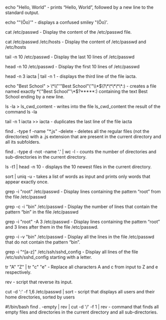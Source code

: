 echo "Hello, World" - prints “Hello, World”, followed by a new line to the standard output.

echo "\"(Ôo)'" - displays a confused smiley "(Ôo)'.

cat /etc/passwd - Display the content of the /etc/passwd file.

cat /etc/passwd /etc/hosts  - Display the content of /etc/passwd and /etc/hosts

tail -n 10 /etc/passwd - Display the last 10 lines of /etc/passwd

head -n 10 /etc/passwd - Display the first 10 lines of /etc/passwd

head -n 3 iacta | tail -n 1 - displays the third line of the file iacta.

echo "Best School" > \\\*\\\\"'\"Best School\"\\'"\\\\\*\$\\\?\\\*\\\*\\\*\\\*\\\*\:\) - creates a file named exactly \*\\'"Best School"\'\\*$\?\*\*\*\*\*:) containing the text Best School ending by a new line.

ls -la > ls_cwd_content - writes into the file ls_cwd_content the result of the command ls -la

tail -n 1 iacta >> iacta - duplicates the last line of the file iacta

find . -type f -name "*.js" -delete -  deletes all the regular files (not the directories) with a .js extension that are present in the current directory and all its subfolders.

find . -type d -not -name '.' | wc -l -  counts the number of directories and sub-directories in the current directory.

ls -t1 | head -n 10 -  displays the 10 newest files in the current directory.

sort | uniq -u -  takes a list of words as input and prints only words that appear exactly once.

grep -i "root" /etc/passwd - Display lines containing the pattern “root” from the file /etc/passwd

grep -c -i "bin" /etc/passwd - Display the number of lines that contain the pattern “bin” in the file /etc/passwd

grep -i "root" -A 3 /etc/passwd - Display lines containing the pattern “root” and 3 lines after them in the file /etc/passwd.

grep -i -v "bin" /etc/passwd - Display all the lines in the file /etc/passwd that do not contain the pattern “bin”.

grep -i "^[a-z]" /etc/ssh/sshd_config - Display all lines of the file /etc/ssh/sshd_config starting with a letter.

tr "A" "Z" | tr "c" "e" - Replace all characters A and c from input to Z and e respectively.






rev -  script that reverse its input.

cut -d ':' -f 1,6 /etc/passwd | sort -  script that displays all users and their home directories, sorted by users

#!/bin/bash
find . -empty | rev | cut -d '/' -f 1 | rev - command that finds all empty files and directories in the current directory and all sub-directories.



